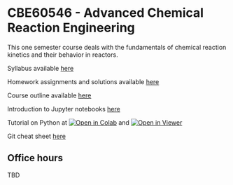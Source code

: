 # CBE60546 - Advanced Chemical Reaction Engineering

This one semester course deals with the fundamentals of chemical reaction kinetics and their behavior in reactors. 

Syllabus available [here](./syllabus.org)

Homework assignments and solutions available [here](./homework.org)

Course outline available [here](./Outline/CBE60546-outline.org)

Introduction to Jupyter notebooks [here](https://jupyter.org)

Tutorial on Python at [![Open in Colab](https://colab.research.google.com/assets/colab-badge.svg)](https://colab.research.google.com/github/wmfschneider/CHE30324/blob/master/Resources/Python_Tutorial.ipynb) and [![Open in Viewer](./Resources/nbviewer.svg)](https://nbviewer.jupyter.org/github/wmfschneider/CHE30324/blob/master/Resources/Python_Tutorial.ipynb)

Git cheat sheet [here](https://services.github.com/on-demand/downloads/github-git-cheat-sheet.pdf)

## Office hours
TBD
